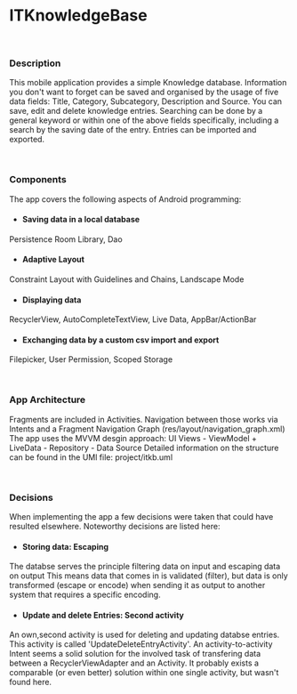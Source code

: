 # ITKnowledgeBase

<br>

### Description

This mobile application provides a simple Knowledge database. Information you don't want to forget can be saved and organised by the usage of five data fields: Title, Category, Subcategory, Description and Source.
You can save, edit and delete knowledge entries. Searching can be done by a general keyword or within one of the above fields specifically, including a search by the saving date of the entry. Entries can be imported and exported.

<br>

### Components
The app covers the following aspects of Android programming:

- #### Saving data in a local database
Persistence Room Library, Dao

- #### Adaptive Layout
Constraint Layout with Guidelines and Chains, Landscape Mode

- #### Displaying data
RecyclerView, AutoCompleteTextView, Live Data, AppBar/ActionBar

- #### Exchanging data by a custom csv import and export
Filepicker, User Permission, Scoped Storage

<br>

### App Architecture

Fragments are included in Activities. Navigation between those works via Intents and a Fragment Navigation Graph (res/layout/navigation_graph.xml)
The app uses the MVVM desgin approach: UI Views - ViewModel + LiveData - Repository - Data Source
Detailed information on the structure can be found in the UMl file: project/itkb.uml

<br>

### Decisions
When implementing the app a few decisions were taken that could have resulted elsewhere. Noteworthy decisions are listed here:

- #### Storing data: Escaping 
The databse serves the principle filtering data on input and escaping data on output
This means data that comes in is validated (filter), but data is only transformed (escape or encode) when sending it as output 
to another system that requires a specific encoding.

- #### Update and delete Entries: Second activity
An own,second activity is used for deleting and updating databse entries. This activity is called 'UpdateDeleteEntryActivity'.
An activity-to-activity Intent seems a solid solution for the involved task of transfering data between a RecyclerViewAdapter
and an Activity. It probably exists a comparable (or even better) solution within one single activity, but wasn't found here.

<br>

